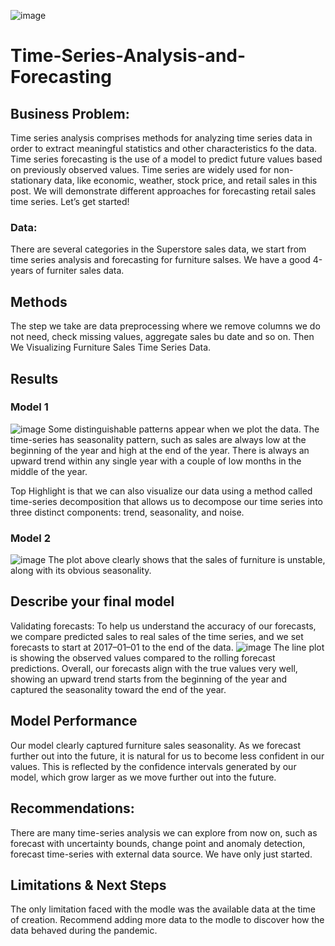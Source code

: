 ![image](https://github.com/Codeguy225/Time-Series-Analysis-and-Forecasting/assets/117793811/ab96d902-0f4a-4c34-9181-f3cbe88afa73)


# **Time-Series-Analysis-and-Forecasting**

## **Business Problem:**
Time series analysis comprises methods for analyzing time series data in order to extract meaningful statistics and other characteristics fo the data. Time series forecasting is the use of a model to predict future values based on previously observed values. Time series are widely used for non-stationary data, like economic, weather, stock price, and retail sales in this post. We will demonstrate different approaches for forecasting retail sales time series. Let’s get started! 

### **Data:**
There are several categories in the Superstore sales data, we start from time series analysis and forecasting for furniture salses. We have a good 4-years of furniter sales data. 

## **Methods**
The step we take are data preprocessing where we remove columns we do not need, check missing values, aggregate sales bu date and so on. Then We Visualizing Furniture Sales Time Series Data. 

## **Results**
### Model 1  
![image](https://github.com/Codeguy225/Time-Series-Analysis-and-Forecasting/assets/117793811/0c8a68d9-0dba-4c04-b7c5-b3da15cdc7e5)
Some distinguishable patterns appear when we plot the data. The time-series has seasonality pattern, such as sales are always low at the beginning of the year and high at the end of the year. There is always an upward trend within any single year with a couple of low months in the middle of the year.

Top Highlight is that we can also visualize our data using a method called time-series decomposition that allows us to decompose our time series into three distinct components: trend, seasonality, and noise.

### Model 2 
![image](https://github.com/Codeguy225/Time-Series-Analysis-and-Forecasting/assets/117793811/5ea7ecf2-3883-456a-a4cd-cbb4a5f00dbb)
The plot above clearly shows that the sales of furniture is unstable, along with its obvious seasonality.

## **Describe your final model**
Validating forecasts: To help us understand the accuracy of our forecasts, we compare predicted sales to real sales of the time series, and we set forecasts to start at 2017–01–01 to the end of the data.
![image](https://github.com/Codeguy225/Time-Series-Analysis-and-Forecasting/assets/117793811/f4336ff7-2d1a-466c-9dae-2acad32904db)
The line plot is showing the observed values compared to the rolling forecast predictions. Overall, our forecasts align with the true values very well, showing an upward trend starts from the beginning of the year and captured the seasonality toward the end of the year.
## **Model Performance**
Our model clearly captured furniture sales seasonality. As we forecast further out into the future, it is natural for us to become less confident in our values. This is reflected by the confidence intervals generated by our model, which grow larger as we move further out into the future.

## **Recommendations:**
There are many time-series analysis we can explore from now on, such as forecast with uncertainty bounds, change point and anomaly detection, forecast time-series with external data source. We have only just started.

## **Limitations & Next Steps**
The only limitation faced with the modle was the available data at the time of creation.  Recommend adding more data to the modle to discover how the data behaved during the pandemic. 
